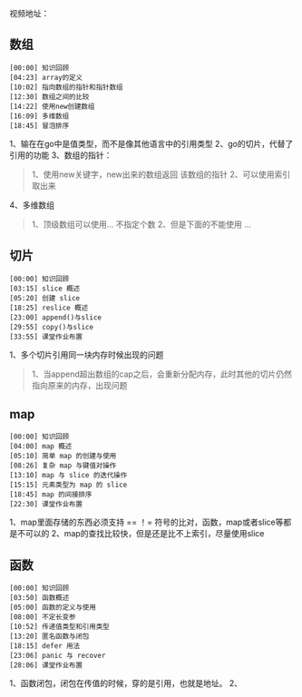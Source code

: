 
视频地址：

## 数组
```
[00:00] 知识回顾
[04:23] array的定义
[10:02] 指向数组的指针和指针数组
[12:30] 数组之间的比较
[14:22] 使用new创建数组
[16:09] 多维数组
[18:45] 冒泡排序
```
1、输在在go中是值类型，而不是像其他语言中的引用类型
2、go的切片，代替了引用的功能
3、数组的指针：
>1、使用new关键字，new出来的数组返回 该数组的指针
>2、可以使用索引取出来

4、多维数组
>1、顶级数组可以使用... 不指定个数
>2、但是下面的不能使用 ...




## 切片
```
[00:00] 知识回顾
[03:15] slice 概述
[05:20] 创建 slice
[18:25] reslice 概述
[23:00] append()与slice
[29:55] copy()与slice
[33:55] 课堂作业布置
```

1、多个切片引用同一块内存时候出现的问题
> 1、当append超出数组的cap之后，会重新分配内存，此时其他的切片仍然指向原来的内存，出现问题


## map
```
[00:00] 知识回顾
[04:00] map 概述
[05:10] 简单 map 的创建与使用
[08:26] 复杂 map 与键值对操作
[13:10] map 与 slice 的迭代操作
[15:15] 元素类型为 map 的 slice
[18:45] map 的间接排序
[22:30] 课堂作业布置
```

1、map里面存储的东西必须支持 == ！= 符号的比对，函数，map或者slice等都是不可以的
2、map的查找比较快，但是还是比不上索引，尽量使用slice



## 函数
```
[00:00] 知识回顾
[03:50] 函数概述
[05:00] 函数的定义与使用
[08:00] 不定长变参
[10:52] 传递值类型和引用类型
[13:20] 匿名函数与闭包
[18:15] defer 用法
[23:06] panic 与 recover
[28:06] 课堂作业布置
```

1、函数闭包，闭包在传值的时候，穿的是引用，也就是地址。
2、